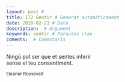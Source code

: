 ```yaml
---
layout: post #
title: 172 Sentir # Generat automàticament
date: 2018-02-21 # Data
description:  # Argument
keywords: sentir # Paraules clau
coments:  # Comentaris
---
```


Ningú pot ser que et sentes inferir <br />
sense el teu consentiment. <br />

<small>Eleanor Roosevelt</small>
